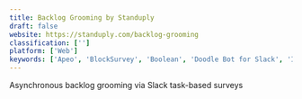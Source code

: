 ```yaml
---
title: Backlog Grooming by Standuply
draft: false 
website: https://standuply.com/backlog-grooming
classification: ['']
platform: ['Web']
keywords: ['Apeo', 'BlockSurvey', 'Boolean', 'Doodle Bot for Slack', 'Insights Network', 'Kyber for Slack', 'Lumeos', 'Meekan', 'Refiner', 'Slack Scheduling App by kono.ai', 'Slack Surveys by Standuply', 'Standuply', 'Survais', 'Up Next', 'VWO On-page Surveys', 'Wispform', 'Wyzerr']
---
```

Asynchronous backlog grooming via Slack task-based surveys